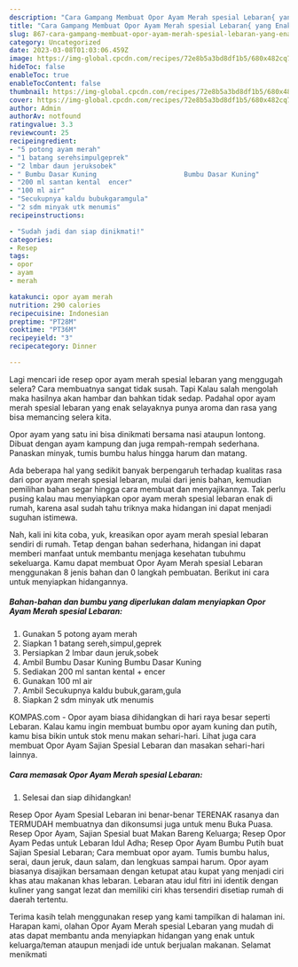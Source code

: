 ```yaml
---
description: "Cara Gampang Membuat Opor Ayam Merah spesial Lebaran{ yang Enak,  Menu Buat lebaran"
title: "Cara Gampang Membuat Opor Ayam Merah spesial Lebaran{ yang Enak,  Menu Buat lebaran"
slug: 867-cara-gampang-membuat-opor-ayam-merah-spesial-lebaran-yang-enak-menu-buat-lebaran
category: Uncategorized
date: 2023-03-08T01:03:06.459Z
image: https://img-global.cpcdn.com/recipes/72e8b5a3bd8df1b5/680x482cq70/opor-ayam-merah-spesial-lebaran-foto-resep-utama.jpg
hideToc: false
enableToc: true
enableTocContent: false
thumbnail: https://img-global.cpcdn.com/recipes/72e8b5a3bd8df1b5/680x482cq70/opor-ayam-merah-spesial-lebaran-foto-resep-utama.jpg
cover: https://img-global.cpcdn.com/recipes/72e8b5a3bd8df1b5/680x482cq70/opor-ayam-merah-spesial-lebaran-foto-resep-utama.jpg
author: Admin
authorAv: notfound
ratingvalue: 3.3
reviewcount: 25
recipeingredient:
- "5 potong ayam merah"
- "1 batang serehsimpulgeprek"
- "2 lmbar daun jeruksobek"
- " Bumbu Dasar Kuning                      Bumbu Dasar Kuning"
- "200 ml santan kental  encer"
- "100 ml air"
- "Secukupnya kaldu bubukgaramgula"
- "2 sdm minyak utk menumis"
recipeinstructions:

- "Sudah jadi dan siap dinikmati!"
categories:
- Resep
tags:
- opor
- ayam
- merah

katakunci: opor ayam merah 
nutrition: 290 calories
recipecuisine: Indonesian
preptime: "PT28M"
cooktime: "PT36M"
recipeyield: "3"
recipecategory: Dinner

---
```



Lagi mencari ide resep opor ayam merah spesial lebaran yang menggugah selera? Cara membuatnya sangat tidak susah. Tapi Kalau salah mengolah maka hasilnya akan hambar dan bahkan tidak sedap. Padahal opor ayam merah spesial lebaran yang enak selayaknya punya aroma dan rasa yang bisa memancing selera kita.


Opor ayam yang satu ini bisa dinikmati bersama nasi ataupun lontong. Dibuat dengan ayam kampung dan juga rempah-rempah sederhana. Panaskan minyak, tumis bumbu halus hingga harum dan matang.

Ada beberapa hal yang sedikit banyak berpengaruh terhadap kualitas rasa dari opor ayam merah spesial lebaran, mulai dari jenis bahan, kemudian pemilihan bahan segar hingga cara membuat dan menyajikannya. Tak perlu pusing kalau mau menyiapkan opor ayam merah spesial lebaran enak di rumah, karena asal sudah tahu triknya maka hidangan ini dapat menjadi suguhan istimewa.


Nah, kali ini kita coba, yuk, kreasikan opor ayam merah spesial lebaran sendiri di rumah. Tetap dengan bahan sederhana, hidangan ini dapat memberi manfaat untuk membantu menjaga kesehatan tubuhmu sekeluarga. Kamu dapat membuat Opor Ayam Merah spesial Lebaran menggunakan 8 jenis bahan dan 0 langkah pembuatan. Berikut ini cara untuk menyiapkan hidangannya.

<!--inarticleads1-->

##### Bahan-bahan dan bumbu yang diperlukan dalam menyiapkan Opor Ayam Merah spesial Lebaran:

1. Gunakan 5 potong ayam merah
1. Siapkan 1 batang sereh,simpul,geprek
1. Persiapkan 2 lmbar daun jeruk,sobek
1. Ambil  Bumbu Dasar Kuning                      Bumbu Dasar Kuning
1. Sediakan 200 ml santan kental + encer
1. Gunakan 100 ml air
1. Ambil Secukupnya kaldu bubuk,garam,gula
1. Siapkan 2 sdm minyak utk menumis


KOMPAS.com - Opor ayam biasa dihidangkan di hari raya besar seperti Lebaran. Kalau kamu ingin membuat bumbu opor ayam kuning dan putih, kamu bisa bikin untuk stok menu makan sehari-hari. Lihat juga cara membuat Opor Ayam Sajian Spesial Lebaran dan masakan sehari-hari lainnya. 

<!--inarticleads2-->

##### Cara memasak Opor Ayam Merah spesial Lebaran:


1. Selesai dan siap dihidangkan!

Resep Opor Ayam Spesial Lebaran ini benar-benar TERENAK rasanya dan TERMUDAH membuatnya dan dikonsumsi juga untuk menu Buka Puasa. Resep Opor Ayam, Sajian Spesial buat Makan Bareng Keluarga; Resep Opor Ayam Pedas untuk Lebaran Idul Adha; Resep Opor Ayam Bumbu Putih buat Sajian Spesial Lebaran; Cara membuat opor ayam. Tumis bumbu halus, serai, daun jeruk, daun salam, dan lengkuas sampai harum. Opor ayam biasanya disajikan bersamaan dengan ketupat atau kupat yang menjadi ciri khas atau makanan khas lebaran. Lebaran atau idul fitri ini identik dengan kuliner yang sangat lezat dan memiliki ciri khas tersendiri disetiap rumah di daerah tertentu. 

Terima kasih telah menggunakan resep yang kami tampilkan di halaman ini. Harapan kami, olahan Opor Ayam Merah spesial Lebaran yang mudah di atas dapat membantu anda menyiapkan hidangan yang enak untuk keluarga/teman ataupun menjadi ide untuk berjualan makanan. Selamat menikmati
